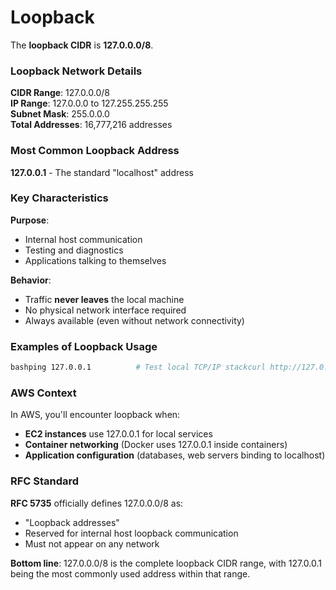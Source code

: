 # Loopback

The **loopback CIDR** is **127.0.0.0/8**.

### **Loopback Network Details**

**CIDR Range**: 127.0.0.0/8\
**IP Range**: 127.0.0.0 to 127.255.255.255\
**Subnet Mask**: 255.0.0.0\
**Total Addresses**: 16,777,216 addresses

### **Most Common Loopback Address**

**127.0.0.1** - The standard "localhost" address

### **Key Characteristics**

**Purpose**:

* Internal host communication
* Testing and diagnostics
* Applications talking to themselves

**Behavior**:

* Traffic **never leaves** the local machine
* No physical network interface required
* Always available (even without network connectivity)

### **Examples of Loopback Usage**

```bash
bashping 127.0.0.1          # Test local TCP/IP stackcurl http://127.0.0.1   # Connect to local web serverssh 127.0.0.1           # SSH to local machine
```

### **AWS Context**

In AWS, you'll encounter loopback when:

* **EC2 instances** use 127.0.0.1 for local services
* **Container networking** (Docker uses 127.0.0.1 inside containers)
* **Application configuration** (databases, web servers binding to localhost)

### **RFC Standard**

**RFC 5735** officially defines 127.0.0.0/8 as:

* "Loopback addresses"
* Reserved for internal host loopback communication
* Must not appear on any network

**Bottom line**: 127.0.0.0/8 is the complete loopback CIDR range, with 127.0.0.1 being the most commonly used address within that range.
